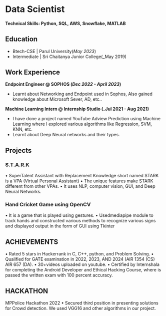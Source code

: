 # Data Scientist

#### Technical Skills: Python, SQL, AWS, Snowflake, MATLAB

## Education
- Btech-CSE | Parul University(_May 2023_)								       		
- Intermediate | Sri Chaitanya Junior College(_May 2019)

## Work Experience
**Endpoint Engineer @ SOPHOS (_Dec 2022 - April 2023_)**
- Learnt about Networking and Endpoint used in Sophos, Also gained knowledge about Microsoft Sever, AD, etc..

**Machine Learning Intern @ Internship Studio (_Jul 2021 - Aug 2021)**
- I have done a project named YouTube Adview Prediction using  Machine Learning where I explored various algorithms like Regression, SVM, KNN, etc.
- Learnt about Deep Neural networks and their types.

## Projects
### S.T.A.R.K 
• SuperTalent Assistant with Replacement Knowledge short named STARK is a VPA (Virtual Personal Assistant)
• The unique features make STARK different from other VPAs.
• It uses NLP, computer vision, GUI, and Deep Neural Networks.

### Hand Cricket Game using OpenCV
 • It is a game that is played using gestures.
 • Usedmediapipe module to track hands and constructed various methods to recognize various signs and displayed output in the form of GUI using Tkinter

## ACHIEVEMENTS
 • Rated 5 stars in Hackerrank in C, C++, python, and Problem Solving.
 • Qualified for GATE examination in 2022, 2023, AND 2024 (AIR 1354 (CS) AIR 657 (DA).
 • 30+videos uploaded on youtube.
 • Certified by Internshala for completing the Android Developer and Ethical Hacking Course,
 where is passed the written exam with 100 percent accuracy.


## HACKATHON
MPPolice Hackathon 2022
• Secured third position in presenting solutions for Crowd detection. We used VGG16 and other algorithms in our project.
